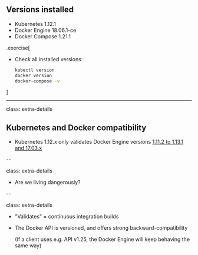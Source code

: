 ## Versions installed

- Kubernetes 1.12.1
- Docker Engine 18.06.1-ce
- Docker Compose 1.21.1


.exercise[

- Check all installed versions:
  ```bash
  kubectl version
  docker version
  docker-compose -v
  ```

]

---

class: extra-details

## Kubernetes and Docker compatibility

- Kubernetes 1.12.x only validates Docker Engine versions [1.11.2 to 1.13.1 and 17.03.x](https://github.com/kubernetes/kubernetes/blob/master/CHANGELOG-1.12.md#external-dependencies)

--

class: extra-details

- Are we living dangerously?

--

class: extra-details

- "Validates" = continuous integration builds

- The Docker API is versioned, and offers strong backward-compatibility

  (If a client uses e.g. API v1.25, the Docker Engine will keep behaving the same way)

